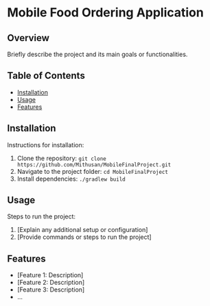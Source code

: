 # Mobile Food Ordering Application

## Overview
Briefly describe the project and its main goals or functionalities.

## Table of Contents
- [Installation](#installation)
- [Usage](#usage)
- [Features](#features)

## Installation
Instructions for installation:
1. Clone the repository: `git clone https://github.com/Mithusan/MobileFinalProject.git`
2. Navigate to the project folder: `cd MobileFinalProject`
3. Install dependencies: `./gradlew build`

## Usage
Steps to run the project:
1. [Explain any additional setup or configuration]
2. [Provide commands or steps to run the project]

## Features
- [Feature 1: Description]
- [Feature 2: Description]
- [Feature 3: Description]
- ...
